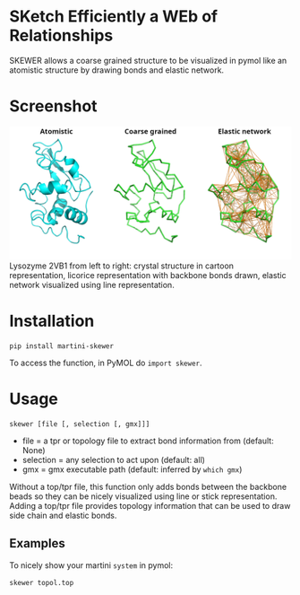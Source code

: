 # **SK**etch **E**fficiently a **WE**b of **R**elationships
SKEWER allows a coarse grained structure to be visualized in pymol like an atomistic structure by drawing bonds and elastic network.

# Screenshot
![Screenshot](/screenshots/screenshots.png?raw=true "lysozyme 2VB1")
Lysozyme 2VB1 from left to right: crystal structure in cartoon representation, licorice representation with backbone bonds drawn, elastic network visualized using line representation.

# Installation
```
pip install martini-skewer
```

To access the function, in PyMOL do `import skewer`. 

# Usage 
```
skewer [file [, selection [, gmx]]]
```
- file = a tpr or topology file to extract bond information from (default: None)
- selection = any selection to act upon (default: all)
- gmx = gmx executable path (default: inferred by `which gmx`)

Without a top/tpr file, this function only adds bonds between the backbone beads
so they can be nicely visualized using line or stick representation.
Adding a top/tpr file provides topology information that can be used
to draw side chain and elastic bonds.

## Examples

To nicely show your martini `system` in pymol:
```
skewer topol.top
```
